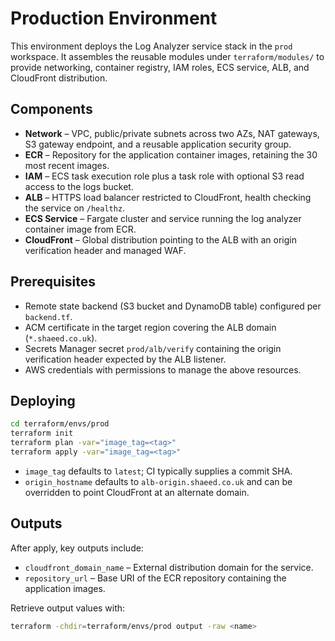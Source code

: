 # Production Environment

This environment deploys the Log Analyzer service stack in the `prod` workspace. It assembles the reusable modules under `terraform/modules/` to provide networking, container registry, IAM roles, ECS service, ALB, and CloudFront distribution.

## Components

- **Network** – VPC, public/private subnets across two AZs, NAT gateways, S3 gateway endpoint, and a reusable application security group.
- **ECR** – Repository for the application container images, retaining the 30 most recent images.
- **IAM** – ECS task execution role plus a task role with optional S3 read access to the logs bucket.
- **ALB** – HTTPS load balancer restricted to CloudFront, health checking the service on `/healthz`.
- **ECS Service** – Fargate cluster and service running the log analyzer container image from ECR.
- **CloudFront** – Global distribution pointing to the ALB with an origin verification header and managed WAF.

## Prerequisites

- Remote state backend (S3 bucket and DynamoDB table) configured per `backend.tf`.
- ACM certificate in the target region covering the ALB domain (`*.shaeed.co.uk`).
- Secrets Manager secret `prod/alb/verify` containing the origin verification header expected by the ALB listener.
- AWS credentials with permissions to manage the above resources.

## Deploying

```bash
cd terraform/envs/prod
terraform init
terraform plan -var="image_tag=<tag>"
terraform apply -var="image_tag=<tag>"
```

- `image_tag` defaults to `latest`; CI typically supplies a commit SHA.
- `origin_hostname` defaults to `alb-origin.shaeed.co.uk` and can be overridden to point CloudFront at an alternate domain.

## Outputs

After apply, key outputs include:

- `cloudfront_domain_name` – External distribution domain for the service.
- `repository_url` – Base URI of the ECR repository containing the application images.

Retrieve output values with:

```bash
terraform -chdir=terraform/envs/prod output -raw <name>
```

